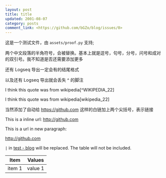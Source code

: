 ```yaml
---
layout: post
title: title
updated: 2001-08-07
category: posts
comment_link: <https://github.com/bGZo/blog/issues/0>
---
```


这是一个测试文件，由 `assets/proof.py` 支持;

两个中文段落的半角符号，会被替换。基本上就是逗号，句号，分号，问号和成对的双引号。我不知道是否还需要添加更多

还有 Logseq 导出一定会有的结尾格式

以及还有 Logseq 导出就会丢失 ^ 的脚注

I think this quote was from wikipedia[^WIKIPEDIA_22]

I think this quote was from wikipedia[wikipedia_22]

当然添加了自动给 <https://github.com> 这样的白链加上两个尖括号，表示链接

This is a inline url: <http://github.com>

This is a url in new paragraph:

<http://github.com>

`|` in [test - blog](http://foo.bar/) will be replaced. The table will not be included.

| Item | Values |
|------| -------|
| item 1 | value 1|
